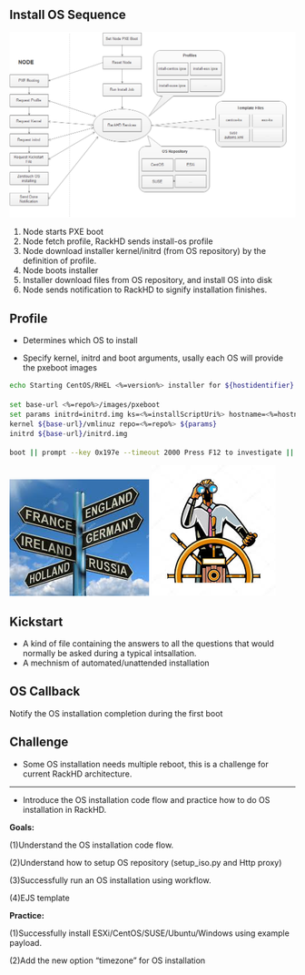 ## Install OS Sequence

![](/assets/install-os-sequence.png)

1. Node starts PXE boot
2. Node fetch profile, RackHD sends install-os profile
3. Node download installer kernel/initrd \(from OS repository\) by the definition of profile.
4. Node boots installer
5. Installer download files from OS repository, and install OS into disk
6. Node sends notification to RackHD to signify installation finishes.

## Profile

* Determines which OS to install

* Specify kernel, initrd and boot arguments, usally each OS will provide the pxeboot images

```bash
echo Starting CentOS/RHEL <%=version%> installer for ${hostidentifier}

set base-url <%=repo%>/images/pxeboot
set params initrd=initrd.img ks=<%=installScriptUri%> hostname=<%=hostname%> ksdevice=bootif BOOTIF=01-${netX/mac} console=<%=comport%>,115200n8 console=tty0
kernel ${base-url}/vmlinuz repo=<%=repo%> ${params}
initrd ${base-url}/initrd.img

boot || prompt --key 0x197e --timeout 2000 Press F12 to investigate || exit shell
```

![](/assets/road-direction.png) ![](/assets/people-on-steer.png)

## Kickstart

* A kind of file containing the answers to all the questions that would normally be asked during a typical intsallation.
* A mechnism of automated/unattended installation

## OS Callback

Notify the OS installation completion during the first boot

## Challenge

* Some OS installation needs multiple reboot, this is a challenge for current RackHD architecture.

---

* Introduce the OS installation code flow and practice how to do OS installation in RackHD.

**Goals:**

\(1\)Understand the OS installation code flow.

\(2\)Understand how to setup OS repository \(setup\_iso.py and Http proxy\)

\(3\)Successfully run an OS installation using workflow.

\(4\)EJS template

**Practice:**

\(1\)Successfully install ESXi/CentOS/SUSE/Ubuntu/Windows using example payload.

\(2\)Add the new option “timezone” for OS installation

